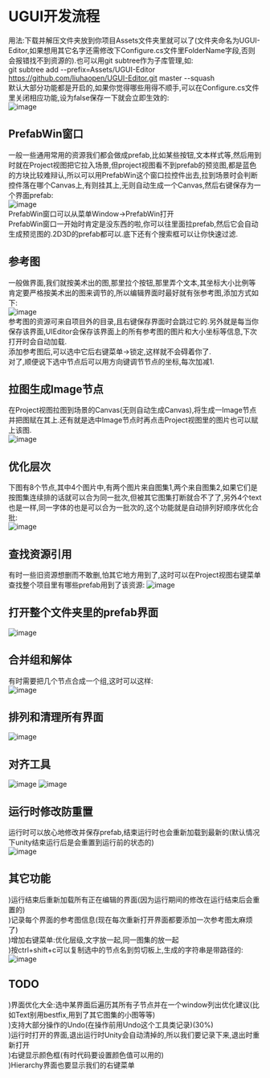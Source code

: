 # UGUI开发流程
用法:下载并解压文件夹放到你项目Assets文件夹里就可以了(文件夹命名为UGUI-Editor,如果想用其它名字还需修改下Configure.cs文件里FolderName字段,否则会报错找不到资源的).也可以用git subtree作为子库管理,如:  
git subtree add --prefix=Assets/UGUI-Editor https://github.com/liuhaopen/UGUI-Editor.git master --squash  
默认大部分功能都是开启的,如果你觉得哪些用得不顺手,可以在Configure.cs文件里关闭相应功能,设为false保存一下就会立即生效的:  
![image](https://github.com/liuhaopen/ReadmeResources/blob/master/UGUI-Editor/configure.png)

## PrefabWin窗口
一般一些通用常用的资源我们都会做成prefab,比如某些按钮,文本样式等,然后用到时就在Project视图把它拉入场景,但project视图看不到prefab的预览图,都是蓝色的方块比较难辩认,所以可以用PrefabWin这个窗口拉控件出去,拉到场景时会判断控件落在哪个Canvas上,有则挂其上,无则自动生成一个Canvas,然后右键保存为一个界面prefab:  
![image](https://github.com/liuhaopen/ReadmeResources/blob/master/UGUI-Editor/prefab_win.gif)  
PrefabWin窗口可以从菜单Window-&gt;PrefabWin打开  
PrefabWin窗口一开始时肯定是没东西的啦,你可以往里面拉prefab,然后它会自动生成预览图的.2D3D的prefab都可以.底下还有个搜索框可以让你快速过滤.  

## 参考图
一般做界面,我们就按美术出的图,那里拉个按钮,那里弄个文本,其坐标大小比例等肯定要严格按美术出的图来调节的,所以编辑界面时最好就有张参考图,添加方式如下:  
![image](https://github.com/liuhaopen/ReadmeResources/blob/master/UGUI-Editor/consult_pic.gif)  
参考图的资源可来自项目外的目录,且右键保存界面时会跳过它的.另外就是每当你保存该界面,UIEditor会保存该界面上的所有参考图的图片和大小坐标等信息,下次打开时会自动加载.  
添加参考图后,可以选中它后右键菜单-&gt;锁定,这样就不会碍着你了.    
对了,顺便说下选中节点后可以用方向键调节节点的坐标,每次加减1.  

## 拉图生成Image节点  
在Project视图拉图到场景的Canvas(无则自动生成Canvas),将生成一Image节点并把图赋在其上.还有就是选中Image节点时再点击Project视图里的图片也可以赋上该图.  
![image](https://github.com/liuhaopen/ReadmeResources/blob/master/UGUI-Editor/drag_pic.gif)

## 优化层次
下图有8个节点,其中4个图片中,有两个图片来自图集1,两个来自图集2,如果它们是按图集连续排的话就可以合为同一批次,但被其它图集打断就合不了了,另外4个text也是一样,同一字体的也是可以合为一批次的,这个功能就是自动排列好顺序优化合批:  
![image](https://github.com/liuhaopen/ReadmeResources/blob/master/UGUI-Editor/optimize_depth_for_batch_draw.gif)  

## 查找资源引用
有时一些旧资源想删而不敢删,怕其它地方用到了,这时可以在Project视图右键菜单查找整个项目里有哪些prefab用到了该资源:
![image](https://github.com/liuhaopen/ReadmeResources/blob/master/UGUI-Editor/find_references.gif)  

## 打开整个文件夹里的prefab界面
![image](https://github.com/liuhaopen/ReadmeResources/blob/master/UGUI-Editor/open_folder.gif)  

## 合并组和解体
有时需要把几个节点合成一个组,这时可以这样:  
![image](https://github.com/liuhaopen/ReadmeResources/blob/master/UGUI-Editor/make_group.gif)  

## 排列和清理所有界面
![image](https://github.com/liuhaopen/ReadmeResources/blob/master/UGUI-Editor/sort_and_clean.gif)

## 对齐工具
![image](https://github.com/liuhaopen/ReadmeResources/blob/master/UGUI-Editor/align_menu.png)
![image](https://github.com/liuhaopen/ReadmeResources/blob/master/UGUI-Editor/align_tool.gif)  

## 运行时修改防重置
运行时可以放心地修改并保存prefab,结束运行时也会重新加载到最新的(默认情况下unity结束运行后是会重置到运行前的状态的)  
![image](https://github.com/liuhaopen/ReadmeResources/blob/master/UGUI-Editor/reload_after_exit.gif)   

## 其它功能
)运行结束后重新加载所有正在编辑的界面(因为运行期间的修改在运行结束后会重置的)  
)记录每个界面的参考图信息(现在每次重新打开界面都要添加一次参考图太麻烦了)  
)增加右键菜单:优化层级,文字放一起,同一图集的放一起  
)按ctrl+shift+c可以复制选中的节点名到剪切板上,生成的字符串是带路径的:  
![image](https://github.com/liuhaopen/ReadmeResources/blob/master/UGUI-Editor/copy_nodes.png)

## TODO  
)界面优化大全:选中某界面后遍历其所有子节点并在一个window列出优化建议(比如Text别用bestfix,用到了其它图集的小图等等)  
)支持大部分操作的Undo(在操作前用Undo这个工具类记录)(30%)  
)运行时打开的界面,退出运行时Unity会自动清掉的,所以我们要记录下来,退出时重新打开  
)右键显示颜色框(有时代码要设置颜色值可以用的)  
)Hierarchy界面也要显示我们的右键菜单  


